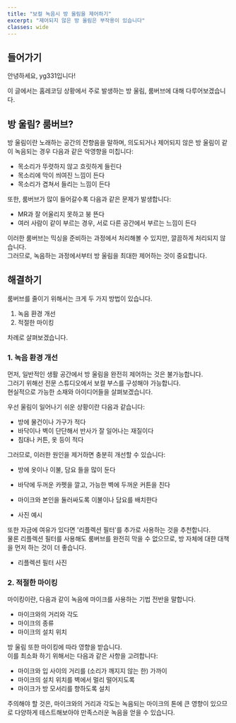 ```yaml
---
title: "보컬 녹음시 방 울림을 제어하기"
excerpt: "제어되지 않은 방 울림은 부작용이 있습니다"
classes: wide
---
```


## 들어가기  

안녕하세요, yg331입니다!  

이 글에서는 홈레코딩 상황에서 주로 발생하는 방 울림, 룸버브에 대해 다루어보겠습니다.  

## 방 울림? 룸버브?  

방 울림이란 노래하는 공간의 잔향음을 말하며, 의도되거나 제어되지 않은 방 울림이 같이 녹음되는 경우 다음과 같은 악영향을 미칩니다:  

* 목소리가 뚜렷하지 않고 흐릿하게 들린다  
* 목소리에 막이 씌여진 느낌이 든다  
* 목소리가 겹쳐서 들리는 느낌이 든다  

또한, 룸버브가 많이 들어갈수록 다음과 같은 문제가 발생합니다:  

* MR과 잘 어울리지 못하고 붕 뜬다  
* 여러 사람이 같이 부르는 경우, 서로 다른 공간에서 부르는 느낌이 든다  

이러한 룸버브는 믹싱을 준비하는 과정에서 처리해볼 수 있지만, 깔끔하게 처리되지 않습니다.  
그러므로, 녹음하는 과정에서부터 방 울림을 최대한 제어하는 것이 중요합니다.  

## 해결하기  

룸버브를 줄이기 위해서는 크게 두 가지 방법이 있습니다.  

1. 녹음 환경 개선  
2. 적절한 마이킹  

차례로 살펴보겠습니다.  

### 1. 녹음 환경 개선  

먼저, 일반적인 생활 공간에서 방 울림을 완전히 제어하는 것은 불가능합니다.  
그러기 위해선 전문 스튜디오에서 보컬 부스를 구성해야 가능합니다.  
현실적으로 가능한 소재와 아이디어들을 살펴보겠습니다.  

우선 울림이 일어나기 쉬운 상황이란 다음과 같습니다:  

* 방에 물건이나 가구가 적다  
* 바닥이나 벽이 단단해서 반사가 잘 일어나는 재질이다  
* 침대나 커튼, 옷 등이 적다  

그러므로, 이러한 원인을 제거하면 충분히 개선할 수 있습니다:

* 방에 옷이나 이불, 담요 들을 많이 둔다
* 바닥에 두꺼운 카펫을 깔고, 가능한 벽에 두꺼운 커튼을 친다  
* 마이크와 본인을 둘러싸도록 이불이나 담요를 배치한다  

* 사진 예시  

또한 자금에 여유가 있다면 '리플렉션 필터'를 추가로 사용하는 것을 추천합니다.  
물론 리플렉션 필터를 사용해도 룸버브를 완전히 막을 수 없으므로, 방 자체에 대한 대책을 먼저 하는 것이 더 좋습니다.  

* 리플렉션 필터 사진

### 2. 적절한 마이킹  

마이킹이란, 다음과 같이 녹음에 마이크를 사용하는 기법 전반을 말합니다.  

* 마이크와의 거리와 각도  
* 마이크의 종류  
* 마이크의 설치 위치  

방 울림 또한 마이킹에 따라 영향을 받습니다.  
이를 최소화 하기 위해서는 다음과 같은 사항을 고려합니다:  

* 마이크와 입 사이의 거리를 (소리가 깨지지 않는 한) 가까이  
* 마이크의 설치 위치를 벽에서 멀리 떨어지도록  
* 마이크가 방 모서리를 향하도록 설치  

주의해야 할 것은, 마이크와의 거리과 각도는 녹음되는 마이크의 톤에 큰 영향이 있으므로 다양하게 테스트해보아야 만족스러운 녹음을 얻을 수 있습니다.  
